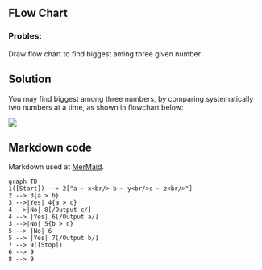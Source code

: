 ## FLow Chart

### Probles:

Draw flow chart to find biggest aming three given number

## Solution

You may find biggest among three numbers, by comparing systematically two numbers at a time, as shown in flowchart below:

[![](https://mermaid.ink/img/eyJjb2RlIjoiZ3JhcGggVERcbjEoW1N0YXJ0XSkgLS0-IDJbXCJhIOKGkCB4PGJyLz4gYiDihpAgeTxici8-YyDihpAgejxici8-XCJdXG4yIC0tPiAze2EgPiBifVxuMyAtLT58WWVzfCA0e2EgPiBjfVxuNCAtLT58Tm98IDhbL091dHB1dCBjL11cbjQgLS0-IHxZZXN8IDZbL091dHB1dCBhL11cbjMgLS0-fE5vfCA1e2IgPiBjfVxuNSAtLT4gfE5vfCA2XG41IC0tPiB8WWVzfCA3Wy9PdXRwdXQgYi9dXG43IC0tPiA5KFtTdG9wXSlcbjYgLS0-IDlcbjggLS0-IDlcbiIsIm1lcm1haWQiOnsidGhlbWUiOiJkZWZhdWx0In0sInVwZGF0ZUVkaXRvciI6ZmFsc2V9)](https://mermaid-js.github.io/mermaid-live-editor/#/edit/eyJjb2RlIjoiZ3JhcGggVERcbjEoW1N0YXJ0XSkgLS0-IDJbXCJhIOKGkCB4PGJyLz4gYiDihpAgeTxici8-YyDihpAgejxici8-XCJdXG4yIC0tPiAze2EgPiBifVxuMyAtLT58WWVzfCA0e2EgPiBjfVxuNCAtLT58Tm98IDhbL091dHB1dCBjL11cbjQgLS0-IHxZZXN8IDZbL091dHB1dCBhL11cbjMgLS0-fE5vfCA1e2IgPiBjfVxuNSAtLT4gfE5vfCA2XG41IC0tPiB8WWVzfCA3Wy9PdXRwdXQgYi9dXG43IC0tPiA5KFtTdG9wXSlcbjYgLS0-IDlcbjggLS0-IDlcbiIsIm1lcm1haWQiOnsidGhlbWUiOiJkZWZhdWx0In0sInVwZGF0ZUVkaXRvciI6ZmFsc2V9)

## Markdown code

Markdown used at [MerMaid](https://mermaid-js.github.io/mermaid-live-editor/).

```
graph TD
1([Start]) --> 2["a ← x<br/> b ← y<br/>c ← z<br/>"]
2 --> 3{a > b}
3 -->|Yes| 4{a > c}
4 -->|No| 8[/Output c/]
4 --> |Yes| 6[/Output a/]
3 -->|No| 5{b > c}
5 --> |No| 6
5 --> |Yes| 7[/Output b/]
7 --> 9([Stop])
6 --> 9
8 --> 9
```
